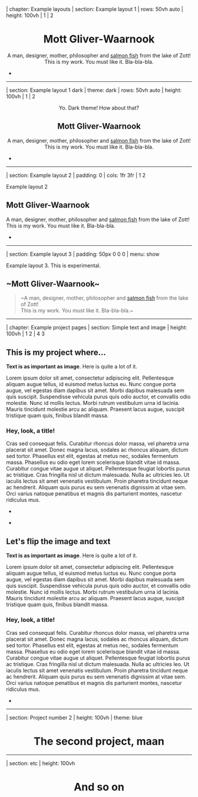 | chapter: Example layouts
| section: Example layout 1
| rows: 50vh auto
| height: 100vh
| 1
| 2

<center>

  # Mott Gliver-Waarnook
  
  A man, designer, mother, philosopher and <a href="https://external-preview.redd.it/dm-HMsx1ar3x-VnaGZ3nn_GH_evDqQhCZOiBj-gIpZ4.jpg?auto=webp&s=9b6a2708cc58f8bab50c85da8ea6f08ad7488bde" target="_blank">salmon fish</a> from the lake of Zott!<br>This is my work. You must like it. Bla-bla-bla.

</center>

-

<f-portfolio-wall style="--height:100vh; --smallheight:1000px; --cols:3; --smallcols:2; ">
    <f-portfolio-tile 
      title="This is important!" 
      image="https://www.dropbox.com/s/qijb0j75lu48q85/00_background-turntable.jpg?raw=1" 
      important 
      target="https://www.dropbox.com/s/qijb0j75lu48q85/00_background-turntable.jpg?raw=1" 
      style="--spancols:2; --spanrows:2; --tint:0.5;"
    />
    <f-portfolio-tile 
      title="The second one" 
      target="Project number 2"
      style="--tint:0.5;" 
    />
    <f-portfolio-tile 
      title="Number 3" 
      image="https://picsum.photos/id/1/400" 
      target="etc" 
      style="--spanrows:2; --tint:0.5"
    />
    <f-portfolio-tile 
      title="This one has quiiiiite a long title. It's even a bit too long. Eww..." 
      image="https://www.dropbox.com/s/hd1xb1skxlvakbp/05_designstem-concept_1.jpg?raw=1" 
      target="etc" 
      style="--tint:0.75"
    />
    <f-portfolio-tile 
      title="Number 5" 
      image="https://picsum.photos/id/1/400" 
      target="etc" 
    />
    <f-portfolio-tile 
      title="Number 6" 
      target="etc" 
      style="--spancols:1;"
      important 
    />
</f-portfolio-wall>

<csshack />

---





| section: Example layout 1 dark
| theme: dark
| rows: 50vh auto
| height: 100vh
| 1
| 2

<center>

  <caption>Yo. Dark theme! How about that?</caption>

  ## Mott Gliver-Waarnook
  
  A man, designer, mother, philosopher and <a href="https://external-preview.redd.it/dm-HMsx1ar3x-VnaGZ3nn_GH_evDqQhCZOiBj-gIpZ4.jpg?auto=webp&s=9b6a2708cc58f8bab50c85da8ea6f08ad7488bde" target="_blank">salmon fish</a> from the lake of Zott!<br>This is my work. You must like it. Bla-bla-bla.

</center>

-

<f-portfolio-wall style="--height:100vh; --smallheight:1000px; --cols:3; --smallcols:2; ">
    <f-portfolio-tile 
      title="This is important!" 
      image="https://www.dropbox.com/s/qijb0j75lu48q85/00_background-turntable.jpg?raw=1" 
      important 
      target="This is important" 
      style="--spancols:2; --spanrows:2; --tint:0.5;"
    />
    <f-portfolio-tile 
      title="The second one" 
      target="Project number 2"
      style="--tint:0.5;" 
    />
    <f-portfolio-tile 
      title="Number 3" 
      image="https://picsum.photos/id/1/400" 
      target="etc" 
      style="--spanrows:2; --tint:0.5"
    />
    <f-portfolio-tile 
      title="This one has quiiiiite a long title" 
      image="https://www.dropbox.com/s/hd1xb1skxlvakbp/05_designstem-concept_1.jpg?raw=1" 
      target="etc" 
      style="--tint:0.75"
    />
    <f-portfolio-tile 
      title="Number 5" 
      image="https://picsum.photos/id/1/400" 
      target="etc" 
    />
    <f-portfolio-tile 
      title="Number 6" 
      target="etc" 
      style="--spancols:1;"
      important 
    />
</f-portfolio-wall>

---



| section: Example layout 2
| padding: 0
| cols: 1fr 3fr
| 1 2

<section>

  <caption>Example layout 2</caption>

  ## Mott Gliver-Waarnook
  
  A man, designer, mother, philosopher and <a href="https://external-preview.redd.it/dm-HMsx1ar3x-VnaGZ3nn_GH_evDqQhCZOiBj-gIpZ4.jpg?auto=webp&s=9b6a2708cc58f8bab50c85da8ea6f08ad7488bde" target="_blank">salmon fish</a> from the lake of Zott!<br>This is my work. You must like it. Bla-bla-bla.

</section>

-

<f-portfolio-wall style="--height:100vh; --smallheight:1000px; --cols:3; --smallcols:2; --tinycols:1; ">
    <f-portfolio-tile 
      title="This is important!" 
      image="https://www.dropbox.com/s/qijb0j75lu48q85/00_background-turntable.jpg?raw=1" 
      important 
      target="This is important" 
      style="--spancols:2; --spanrows:2; --tint:0.5;"
    />
    <f-portfolio-tile 
      title="The second one" 
      target="Project number 2"
      style="--tint:0.5;" 
    />
    <f-portfolio-tile 
      title="Number 3" 
      image="https://picsum.photos/id/1/400" 
      target="etc" 
      style="--spanrows:2; --tint:0.5"
    />
    <f-portfolio-tile 
      title="This one has quiiiiite a long title" 
      image="https://www.dropbox.com/s/hd1xb1skxlvakbp/05_designstem-concept_1.jpg?raw=1" 
      target="etc" 
      style="--tint:0.75"
    />
    <f-portfolio-tile 
      title="Number 5" 
      image="https://picsum.photos/id/1/400" 
      target="etc" 
    />
    <f-portfolio-tile 
      title="Number 6" 
      target="etc" 
      style="--spancols:1;"
      important 
    />
</f-portfolio-wall>

---






| section: Example layout 3
| padding: 50px 0 0 0
| menu: show

<f-portfolio-wall style="--height:100vh; --smallheight:1000px; --cols:3; --smallcols:2; --tinycols:1; ">
  <f-portfolio-tile 
    title="This is important!" 
    image="https://www.dropbox.com/s/qijb0j75lu48q85/00_background-turntable.jpg?raw=1" 
    important 
    target="This is important" 
    style="--spancols:2; --tint:0.5;"
  />
  <f-portfolio-tile 
    title="The second one" 
    target="Project number 2"
    style="--tint:0.5;" 
  />
  <f-portfolio-tile 
    title="Number 3" 
    image="https://picsum.photos/id/1/400" 
    target="etc" 
    style="--tint:0.5"
  />
  <section style="grid-area: span 1 / span 2;">

  <caption>Example layout 3. This is experimental.</caption>

  ## ~Mott Gliver-Waarnook~
      
  > ~A man, designer, mother, philosopher and <a href="https://external-preview.redd.it/dm-HMsx1ar3x-VnaGZ3nn_GH_evDqQhCZOiBj-gIpZ4.jpg?auto=webp&s=9b6a2708cc58f8bab50c85da8ea6f08ad7488bde" target="_blank">salmon fish</a> from the lake of Zott!<br>This is my work. You must like it. Bla-bla-bla.~

  </section>
  <f-portfolio-tile 
    title="This one has quiiiiite a long title" 
    image="https://www.dropbox.com/s/hd1xb1skxlvakbp/05_designstem-concept_1.jpg?raw=1" 
    target="etc" 
    style="--tint:0.75"
  />
  <f-portfolio-tile 
    title="Number 5" 
    image="https://picsum.photos/id/1/400" 
    target="etc" 
  />
  <f-portfolio-tile 
    title="Number 6" 
    target="etc" 
    style="--spancols:1;"
    important 
  />
</f-portfolio-wall>

---






| chapter: Example project pages
| section: Simple text and image
| height: 100vh
| 1 2
| 4 3

## This is my project where...

**Text is as important as image**. Here is quite a lot of it. 

Lorem ipsum dolor sit amet, consectetur adipiscing elit. Pellentesque aliquam augue tellus, id euismod metus luctus eu. Nunc congue porta augue, vel egestas diam dapibus sit amet. Morbi dapibus malesuada sem quis suscipit. Suspendisse vehicula purus quis odio auctor, et convallis odio molestie. Nunc id mollis lectus. Morbi rutrum vestibulum urna id lacinia. Mauris tincidunt molestie arcu ac aliquam. Praesent lacus augue, suscipit tristique quam quis, finibus blandit massa.

### Hey, look, a title!

Cras sed consequat felis. Curabitur rhoncus dolor massa, vel pharetra urna placerat sit amet. Donec magna lacus, sodales ac rhoncus aliquam, dictum sed tortor. Phasellus est elit, egestas at metus nec, sodales fermentum massa. Phasellus eu odio eget lorem scelerisque blandit vitae id massa. Curabitur congue vitae augue ut aliquet. Pellentesque feugiat lobortis purus ac tristique. Cras fringilla nisl ut dictum malesuada. Nulla ac ultricies leo. Ut iaculis lectus sit amet venenatis vestibulum. Proin pharetra tincidunt neque ac hendrerit. Aliquam quis purus eu sem venenatis dignissim at vitae sem. Orci varius natoque penatibus et magnis dis parturient montes, nascetur ridiculus mus.

-

<f-image src="https://www.dropbox.com/s/qijb0j75lu48q85/00_background-turntable.jpg?raw=1" />

-

## Let's flip the image and text

**Text is as important as image**. Here is quite a lot of it. 

Lorem ipsum dolor sit amet, consectetur adipiscing elit. Pellentesque aliquam augue tellus, id euismod metus luctus eu. Nunc congue porta augue, vel egestas diam dapibus sit amet. Morbi dapibus malesuada sem quis suscipit. Suspendisse vehicula purus quis odio auctor, et convallis odio molestie. Nunc id mollis lectus. Morbi rutrum vestibulum urna id lacinia. Mauris tincidunt molestie arcu ac aliquam. Praesent lacus augue, suscipit tristique quam quis, finibus blandit massa.

### Hey, look, a title!

Cras sed consequat felis. Curabitur rhoncus dolor massa, vel pharetra urna placerat sit amet. Donec magna lacus, sodales ac rhoncus aliquam, dictum sed tortor. Phasellus est elit, egestas at metus nec, sodales fermentum massa. Phasellus eu odio eget lorem scelerisque blandit vitae id massa. Curabitur congue vitae augue ut aliquet. Pellentesque feugiat lobortis purus ac tristique. Cras fringilla nisl ut dictum malesuada. Nulla ac ultricies leo. Ut iaculis lectus sit amet venenatis vestibulum. Proin pharetra tincidunt neque ac hendrerit. Aliquam quis purus eu sem venenatis dignissim at vitae sem. Orci varius natoque penatibus et magnis dis parturient montes, nascetur ridiculus mus.

-

<f-image src="https://picsum.photos/id/1/800" />


<!-- <div style="padding:3vmin;">
      <h5>Playground</h5>
      <f-scene responsive>
        <f-hex-pattern rows="6" cols="6" step="0.5">
          <f-hexagon :rotation="get('boo', 0)" :scale="get('woo', 1)" />
        </f-hex-pattern>
      </f-scene>
      <br />
      <f-slider set="boo" to="180" />
      <br />
      <f-slider set="woo" from="0.2" to="2" value="1" />
    </div> -->

---




| section: Project number 2
| height: 100vh
| theme: blue

<center>

# The second project, maan

</center>

---





| section: etc
| height: 100vh

<center>

  # And so on

</center>